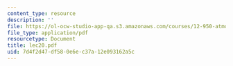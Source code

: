 ```yaml
---
content_type: resource
description: ''
file: https://ol-ocw-studio-app-qa.s3.amazonaws.com/courses/12-950-atmospheric-and-oceanic-modeling-spring-2004/7d4f2d47df580e6ec37a12e093162a5c_lec20.pdf
file_type: application/pdf
resourcetype: Document
title: lec20.pdf
uid: 7d4f2d47-df58-0e6e-c37a-12e093162a5c
---
```

